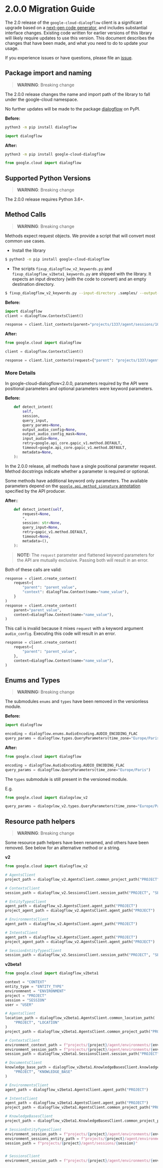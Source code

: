 # 2.0.0 Migration Guide

The 2.0 release of the `google-cloud-dialogflow` client is a significant upgrade based on a [next-gen code generator](https://github.com/googleapis/gapic-generator-python), and includes substantial interface changes. Existing code written for earlier versions of this library will likely require updates to use this version. This document describes the changes that have been made, and what you need to do to update your usage.

If you experience issues or have questions, please file an [issue](https://github.com/googleapis/python-dialogflow/issues).


## Package import and naming
> **WARNING**: Breaking change

The 2.0.0 release changes the name and import path of the library to fall under the google-cloud namespace.

No further updates will be made to the package [dialogflow](https://pypi.org/project/dialogflow/) on PyPI.

**Before:**

```sh
python3 -m pip install dialogflow
```

```py
import dialogflow
```

**After:**

```sh
python3 -m pip install google-cloud-dialogflow
```

```py
from google.cloud import dialogflow
```


## Supported Python Versions
> **WARNING**: Breaking change

The 2.0.0 release requires Python 3.6+.

## Method Calls
> **WARNING**: Breaking change

Methods expect request objects. We provide a script that will convert most common use cases.

* Install the library
```sh
$ python3 -m pip install google-cloud-dialogflow
```
* The scripts `fixup_dialogflow_v2_keywords.py` and `fixup_dialogflow_v2beta1_keywords.py` are shipped with the library. It expects an input directory (with the code to convert) and an empty destination directory.

```sh
$ fixup_dialogflow_v2_keywords.py --input-directory .samples/ --output-directory samples/
```
**Before:**

```py
import dialogflow
client = dialogflow.ContextsClient()

response = client.list_contexts(parent="projects/1337/agent/sessions/1024")
```

**After:**
```py
from google.cloud import dialogflow

client = dialogflow.ContextsClient()

response = client.list_contexts(request={"parent": "projects/1337/agent/sessions/1024", page_size=10})
```

### More Details
In google-cloud-dialogflow<2.0.0, parameters required by the API were positional parameters and optional parameters were keyword parameters.

**Before:**
```py
    def detect_intent(
        self,
        session,
        query_input,
        query_params=None,
        output_audio_config=None,
        output_audio_config_mask=None,
        input_audio=None,
        retry=google.api_core.gapic_v1.method.DEFAULT,
        timeout=google.api_core.gapic_v1.method.DEFAULT,
        metadata=None,
    ):
```

In the 2.0.0 release, all methods have a single positional parameter request. Method docstrings indicate whether a parameter is required or optional.

Some methods have additional keyword only parameters. The available parameters depend on the [`google.api.method_signature` annotation](https://github.com/googleapis/googleapis/blob/main/google/cloud/translate/v3/translation_service.proto#L55) specified by the API producer.

**After:**:
```py
    def detect_intent(self,
        request=None,
        *,
        session: str=None,
        query_input=None,
        retry=gapic_v1.method.DEFAULT,
        timeout=None,
        metadata=(),
    ):
```

> **NOTE:** The `request` parameter and flattened keyword parameters for the API are mutually exclusive. Passing both will result in an error.

Both of these calls are valid:
```py
response = client.create_context(
    request={
        "parent": "parent_value",
        "context": dialogflow.Context(name="name_value"),
    }
)
response = client.create_context(
    parent="parent_value",
    context=dialogflow.Context(name="name_value"),
)
```

This call is invalid because it mixes `request` with a keyword argument `audio_config`. Executing this code will result in an error.

```py
response = client.create_context(
    request={
        "parent": "parent_value",
    },
    context=dialogflow.Context(name="name_value"),
)
```

## Enums and Types

> **WARNING:** Breaking change

The submodules `enums` and `types` have been removed in the versionless module.

**Before:**

```py
import dialogflow

encoding = dialogflow.enums.AudioEncoding.AUDIO_ENCODING_FLAC
query_params = dialogflow.types.QueryParameters(time_zone="Europe/Paris")
```

**After:**

```py
from google.cloud import dialogflow

encoding = dialogflow.AudioEncoding.AUDIO_ENCODING_FLAC
query_params = dialogflow.QueryParameters(time_zone="Europe/Paris")
```

The `types` submodule is still present in the versioned module.

E.g.

```py
from google.cloud import dialogvlow_v2

query_params = dialogvlow_v2.types.QueryParameters(time_zone="Europe/Paris")
```


## Resource path helpers

> **WARNING**: Breaking change

Some resource path helpers have been renamed, and others have been removed.
See below for an alternative method or a string.


**v2**
```py
from google.cloud import dialogflow_v2

# AgentsClient
project_path = dialogflow_v2.AgentsClient.common_project_path("PROJECT")

# ContextsClient
session_path = dialogflow_v2.SessionsClient.session_path("PROJECT", "SESSION")

# EntityTypesClient
agent_path = dialogflow_v2.AgentsClient.agent_path("PROJECT")
project_agent_path = dialogflow_v2.AgentsClient.agent_path("PROJECT")

# EnvironmentsClient
agent_path = dialogflow_v2.AgentsClient.agent_path("PROJECT")

# IntentsClient
agent_path = dialogflow_v2.AgentsClient.agent_path("PROJECT")
project_agent_path = dialogflow_v2.AgentsClient.agent_path("PROJECT")

# SessionEntityTypesClient
session_path = dialogflow_v2.SessionsClient.session_path("PROJECT", "SESSION")

```

**v2beta1**

```py
from google.cloud import dialogflow_v2beta1

context = "CONTEXT"
entity_type = "ENTITY_TYPE"
environmnent = "ENVIRONMENT"
project = "PROJECT"
session = "SESSION"
user = "USER"

# AgentsClient
location_path = dialogflow_v2beta1.AgentsClient.common_location_path(
    "PROJECT", "LOCATION"
)
project_path = dialogflow_v2beta1.AgentsClient.common_project_path("PROJECT")

# ContextsClient
environment_context_path = f"projects/{project}/agent/environments/{environment}/users/{user}/sessions/{session}/contexts/{context}"
environment_session_path = f"projects/{project}/agent/environments/{environment}/users/{user}/sessions/{session}"
session_path = dialogflow_v2beta1.SessionsClient.session_path("PROJECT", "SESSION")

# DocumentsClient
knowledge_base_path = dialogflow_v2beta1.KnowledgeBasesClient.knowledge_base_path(
    "PROJECT", "KNOWLEDGE_BASE"
)

# EnvironmentsClient
agent_path = dialogflow_v2beta1.AgentsClient.agent_path("PROJECT")

# IntentsClient
agent_path = dialogflow_v2beta1.AgentsClient.agent_path("PROJECT")
project_path = dialogflow_v2beta1.AgentsClient.common_project_path("PROJECT")

# KnowledgeBasesClient
project_path = dialogflow_v2beta1.KnowledgeBasesClient.common_project_path("PROJECT")

# SessionEntityTypesClient
environment_session_path = f"projects/{project}/agent/environments/{environment}/users/{user}/sessions/{session}"
environment_sessions_entity_path = f"projects/{project}/agent/environments/{environment}/users/{user}/sessions/{session}/entityTypes/{entity_type}"
session_path = f"projects/{project}/agent/sessions/{session}"


# SessionsClient
environment_session_path = f"projects/{project}/agent/environments/{environment}/users/{user}/sessions/{session}"
```
